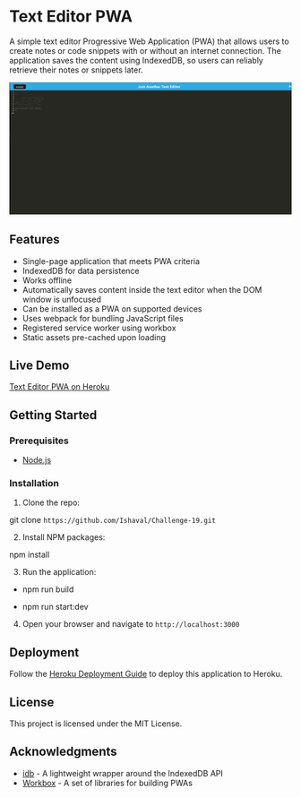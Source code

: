 # Text Editor PWA

A simple text editor Progressive Web Application (PWA) that allows users to create notes or code snippets with or without an internet connection. The application saves the content using IndexedDB, so users can reliably retrieve their notes or snippets later.

![Text Editor PWA Screenshot](./image/JATE.png)

## Features

- Single-page application that meets PWA criteria
- IndexedDB for data persistence
- Works offline
- Automatically saves content inside the text editor when the DOM window is unfocused
- Can be installed as a PWA on supported devices
- Uses webpack for bundling JavaScript files
- Registered service worker using workbox
- Static assets pre-cached upon loading

## Live Demo

[Text Editor PWA on Heroku](https://text-editor-pwa.herokuapp.com/)

## Getting Started

### Prerequisites

- [Node.js](https://nodejs.org/en/download/)

### Installation

1. Clone the repo:

git clone `https://github.com/Ishaval/Challenge-19.git`

2. Install NPM packages:

npm install

3. Run the application:

- npm run build

- npm run start:dev

4. Open your browser and navigate to `http://localhost:3000`

## Deployment

Follow the [Heroku Deployment Guide](https://www.theodinproject.com/paths/full-stack-javascript/courses/nodejs/lessons/deploying-to-heroku) to deploy this application to Heroku.

## License

This project is licensed under the MIT License.

## Acknowledgments

- [idb](https://github.com/jakearchibald/idb) - A lightweight wrapper around the IndexedDB API
- [Workbox](https://developers.google.com/web/tools/workbox) - A set of libraries for building PWAs
